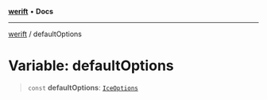 [**werift**](../README.md) • **Docs**

***

[werift](../globals.md) / defaultOptions

# Variable: defaultOptions

> `const` **defaultOptions**: [`IceOptions`](../interfaces/IceOptions.md)
